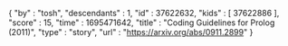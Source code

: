 {
  "by" : "tosh",
  "descendants" : 1,
  "id" : 37622632,
  "kids" : [ 37622886 ],
  "score" : 15,
  "time" : 1695471642,
  "title" : "Coding Guidelines for Prolog (2011)",
  "type" : "story",
  "url" : "https://arxiv.org/abs/0911.2899"
}
